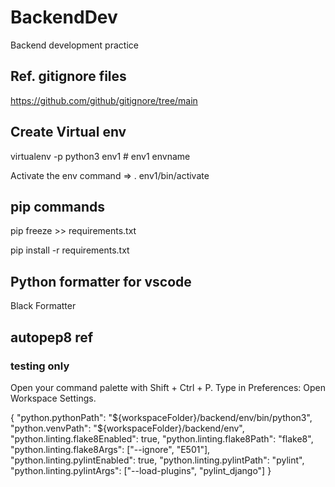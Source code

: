 # BackendDev
Backend development practice

## Ref. gitignore files
https://github.com/github/gitignore/tree/main

## Create Virtual env
virtualenv -p python3 env1  # env1 envname

Activate the env command => . env1/bin/activate

## pip commands
pip freeze >> requirements.txt

pip install -r requirements.txt


## Python formatter for vscode
Black Formatter

##
## autopep8 ref

### testing only
Open your command palette with Shift + Ctrl + P. Type in Preferences: Open Workspace Settings. 


{
    "python.pythonPath": "${workspaceFolder}/backend/env/bin/python3",
    "python.venvPath": "${workspaceFolder}/backend/env",
    "python.linting.flake8Enabled": true,
    "python.linting.flake8Path": "flake8",
    "python.linting.flake8Args": ["--ignore", "E501"],
    "python.linting.pylintEnabled": true,
    "python.linting.pylintPath": "pylint",
    "python.linting.pylintArgs": ["--load-plugins", "pylint_django"]
}